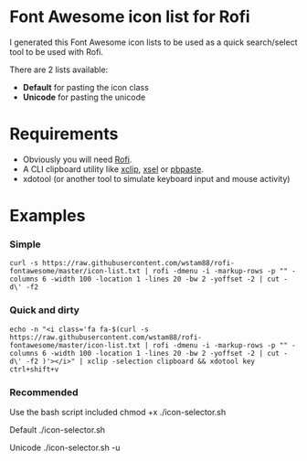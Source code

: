 # Font Awesome icon list for Rofi

I generated this Font Awesome icon lists to be used as a quick  search/select tool to be used with Rofi.

There are 2 lists available:
 * **Default** for pasting the icon class
 * **Unicode** for pasting the unicode

# Requirements
 * Obviously you will need [Rofi](https://github.com/DaveDavenport/rofi).
 * A CLI clipboard utility like [xclip](https://github.com/astrand/xclip), [xsel](https://linux.die.net/man/1/xsel) or [pbpaste](https://developer.apple.com/legacy/library/documentation/Darwin/Reference/ManPages/man1/pbpaste.1.html).
 * xdotool (or another tool to  simulate keyboard input and mouse activity)

# Examples
### Simple
```
curl -s https://raw.githubusercontent.com/wstam88/rofi-fontawesome/master/icon-list.txt | rofi -dmenu -i -markup-rows -p "" -columns 6 -width 100 -location 1 -lines 20 -bw 2 -yoffset -2 | cut -d\' -f2
```

### Quick and dirty
```
echo -n "<i class='fa fa-$(curl -s https://raw.githubusercontent.com/wstam88/rofi-fontawesome/master/icon-list.txt | rofi -dmenu -i -markup-rows -p "" -columns 6 -width 100 -location 1 -lines 20 -bw 2 -yoffset -2 | cut -d\' -f2 )'></i>" | xclip -selection clipboard && xdotool key ctrl+shift+v
```

### Recommended
Use the bash script included
chmod +x ./icon-selector.sh

Default
./icon-selector.sh

Unicode
./icon-selector.sh -u